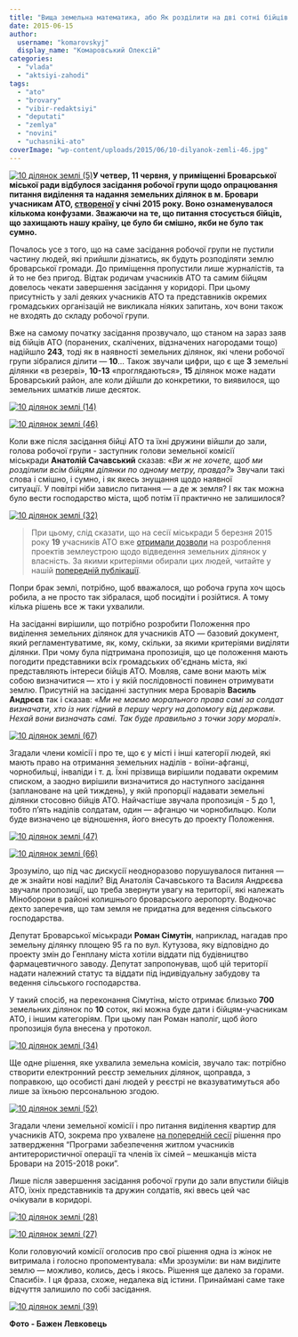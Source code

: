 ```yaml
---
title: "Вища земельна математика, або Як розділити на дві сотні бійців АТО десять ділянок"
date: 2015-06-15
author: 
  username: "komarovskyj"
  display_name: "Комаровський Олексій"
categories: 
  - "vlada"
  - "aktsiyi-zahodi"
tags: 
  - "ato"
  - "brovary"
  - "vibir-redaktsiyi"
  - "deputati"
  - "zemlya"
  - "novini"
  - "uchasniki-ato"
coverImage: "wp-content/uploads/2015/06/10-dilyanok-zemli-46.jpg"
---
```


[![10 ділянок землі (5)](https://mpz.brovary.org/wp-content/uploads/2015/06/10-dilyanok-zemli-5.jpg)](https://mpz.brovary.org/wp-content/uploads/2015/06/10-dilyanok-zemli-5.jpg)**У четвер, 11 червня, у приміщенні Броварської міської ради відбулося засідання робочої групи щодо опрацювання питання виділення та надання земельних ділянок в м. Бровари учасникам АТО, [створеної](https://www.brovary.kiev.ua/rozporyadzhennya-m%D1%96skogo-golovi-v%D1%96d-12012015-%E2%84%9601-od-pro-stvorennya-robocho%D1%97-grupi) у січні 2015 року. Воно ознаменувалося кількома конфузами. Зважаючи на те, що питання стосується бійців, що захищають нашу країну, це було би смішно, якби не було так сумно.** 

Почалось усе з того, що на саме засідання робочої групи не пустили частину людей, які прийшли дізнатись, як будуть розподіляти землю броварської громади. До приміщення пропустили лише журналістів, та й то не без пригод. Відтак родичам учасників АТО та самим бійцям довелось чекати завершення засідання у коридорі. При цьому присутність у залі деяких учасників АТО та представників окремих громадських організацій не викликала ніяких запитань, хоч вони також не входять до складу робочої групи.

Вже на самому початку засідання прозвучало, що станом на зараз заяв від бійців АТО (поранених, скалічених, відзначених нагородами тощо) надійшло **243**, тоді як в наявності земельних ділянок, які члени робочої групи зібралися ділити — **10**… Також звучали цифри, що є ще **3** земельні ділянки «в резерві», **10-13** «проглядаються», **15** ділянок може надати Броварський район, але коли дійшли до конкретики, то виявилося, що земельних шматків лише десяток.

[![10 ділянок землі (14)](https://mpz.brovary.org/wp-content/uploads/2015/06/10-dilyanok-zemli-14.jpg)](https://mpz.brovary.org/wp-content/uploads/2015/06/10-dilyanok-zemli-14.jpg)

[![10 ділянок землі (46)](https://mpz.brovary.org/wp-content/uploads/2015/06/10-dilyanok-zemli-46.jpg)](https://mpz.brovary.org/wp-content/uploads/2015/06/10-dilyanok-zemli-46.jpg)

Коли вже після засідання бійці АТО та їхні дружини війшли до зали, голова робочої групи - заступник голови земельної комісії міськради **Анатолій Сачавський** сказав: «_Ви ж не хочете, щоб ми розділили всім бійцям ділянки по одному метру, правда?_» Звучали такі слова і смішно, і сумно, і як якесь знущання щодо наявної ситуації. У повітрі ніби зависло питання — а де ж земля? І як так можна було вести господарство міста, щоб потім її практично не залишилося?

[![10 ділянок землі (32)](https://mpz.brovary.org/wp-content/uploads/2015/06/10-dilyanok-zemli-32.jpg)](https://mpz.brovary.org/wp-content/uploads/2015/06/10-dilyanok-zemli-32.jpg)

> При цьому, слід сказати, що на сесії міськради 5 березня 2015 року **19** учасників АТО вже [отримали дозволи](https://www.brovary.kiev.ua/r%D1%96shennya-m%D1%96sko%D1%97-radi-v%D1%96d-05032015-%E2%84%961429-53-06-pro-nadannya-dozvol%D1%96v-na-rozroblennya-proekt%D1%96v-zemleu) на розроблення проектів землеустрою щодо відведення земельних ділянок у власність. За якими критеріями обирали цих людей, читайте у нашій [попередній публікації](https://mpz.brovary.org/spetskomisiya-miskradi-zaproponuvala-kriteriyi-na-vidilennya-zemelnih-dilyanok-viyskovikam/).

Попри брак землі, потрібно, щоб вважалося, що робоча група хоч щось робила, а не просто так зібралася, щоб посидіти і розійтися. А тому кілька рішень все ж таки ухвалили.

На засіданні вирішили, що потрібно розробити Положення про виділення земельних ділянок для учасників АТО — базовий документ, який регламентуватиме, як, кому, скільки, за якими критеріями виділяти ділянки. При чому була підтримана пропозиція, що це положення мають погодити представники всіх громадських об'єднань міста, які представляють інтереси бійців АТО. Мовляв, саме вони мають між собою визначитися — хто і у якій послідовності повинен отримувати землю. Присутній на засіданні заступник мера Броварів **Василь Андрєєв** так і сказав: «_Ми не маємо морального права самі за солдат визначати, хто із них гідний в першу чергу на допомогу від держави. Нехай вони визначать самі. Так буде правильно з точки зору моралі_».

[![10 ділянок землі (67)](https://mpz.brovary.org/wp-content/uploads/2015/06/10-dilyanok-zemli-67.jpg)](https://mpz.brovary.org/wp-content/uploads/2015/06/10-dilyanok-zemli-67.jpg)

Згадали члени комісії і про те, що є у місті і інші категорії людей, які мають право на отримання земельних наділів - воїни-афганці, чорнобильці, інваліди і т. д. Їхні прізвища вирішили подавати окремим списком, а заодно вирішили визначитися до наступного засідання (заплановане на цей тиждень), у якій пропорції надавати земельні ділянки стосовно бійців АТО. Найчастіше звучала пропозиція - 5 до 1, тобто п’ять наділів солдатам, один — афганцю чи чорнобильцю. Коли буде визначено це відношення, його внесуть до проекту Положення.

[![10 ділянок землі (47)](https://mpz.brovary.org/wp-content/uploads/2015/06/10-dilyanok-zemli-47.jpg)](https://mpz.brovary.org/wp-content/uploads/2015/06/10-dilyanok-zemli-47.jpg)

[![10 ділянок землі (66)](https://mpz.brovary.org/wp-content/uploads/2015/06/10-dilyanok-zemli-66.jpg)](https://mpz.brovary.org/wp-content/uploads/2015/06/10-dilyanok-zemli-66.jpg)

Зрозуміло, що під час дискусії неодноразово порушувалося питання — де ж знайти нові наділи? Від Анатолія Сачавського та Василя Андрєєва звучали пропозиції, що треба звернути увагу на території, які належать Міноборони в районі колишнього броварського аеропорту. Водночас дехто заперечив, що там земля не придатна для ведення сільського господарства.

Депутат Броварської міськради **Роман Сімутін**, наприклад, нагадав про земельну ділянку площею 95 га по вул. Кутузова, яку відповідно до проекту змін до Генплану міста хотіли віддати під будівництво фармацевтичного заводу. Депутат запропонував, щоб цій території надати належний статус та віддати під індивідуальну забудову та ведення сільського господарства.

У такий спосіб, на переконання Сімутіна, місто отримає близько **700** земельних ділянок по **10** соток, які можна буде дати і бійцям-учасникам АТО, і іншим категоріям. При цьому пан Роман наполіг, щоб його пропозиція була внесена у протокол.

[![10 ділянок землі (34)](https://mpz.brovary.org/wp-content/uploads/2015/06/10-dilyanok-zemli-34.jpg)](https://mpz.brovary.org/wp-content/uploads/2015/06/10-dilyanok-zemli-34.jpg)

Ще одне рішення, яке ухвалила земельна комісія, звучало так: потрібно створити електронний реєстр земельних ділянок, щоправда, з поправкою, що особисті дані людей у реєстрі не вказуватимуться або лише за їхньою персональною згодою.

[![10 ділянок землі (52)](https://mpz.brovary.org/wp-content/uploads/2015/06/10-dilyanok-zemli-52.jpg)](https://mpz.brovary.org/wp-content/uploads/2015/06/10-dilyanok-zemli-52.jpg)

Згадали члени земельної комісії і про питання виділення квартир для учасників АТО, зокрема про ухвалене [на попередній сесії](https://mpz.brovary.org/54-sesiya-miskradi-programa-dopomogi-viyskovim-zhitlo-uchasnikam-ato-ta-zemelniy-skandal/) рішення про затвердження “Програми забезпечення житлом учасників антитерористичної операції та членів їх сімей – мешканців міста Бровари на 2015-2018 роки”.

Лише після завершення засідання робочої групи до зали впустили бійців АТО, їхніх представників та дружин солдатів, які ввесь цей час очікували в коридорі.

[![10 ділянок землі (28)](https://mpz.brovary.org/wp-content/uploads/2015/06/10-dilyanok-zemli-28.jpg)](https://mpz.brovary.org/wp-content/uploads/2015/06/10-dilyanok-zemli-28.jpg)

[![10 ділянок землі (27)](https://mpz.brovary.org/wp-content/uploads/2015/06/10-dilyanok-zemli-27.jpg)](https://mpz.brovary.org/wp-content/uploads/2015/06/10-dilyanok-zemli-27.jpg)

Коли головуючий комісії оголосив про свої рішення одна із жінок не витримала і голосно пропоментувала: «Ми зрозуміли: ви нам виділите землю — можливо, колись, десь і якось. Рішення ще далеко за горами. Спасибі». І ця фраза, схоже, недалека від істини. Принаймані саме таке відчуття залишило по собі засідання.

[![10 ділянок землі (39)](https://mpz.brovary.org/wp-content/uploads/2015/06/10-dilyanok-zemli-39.jpg)](https://mpz.brovary.org/wp-content/uploads/2015/06/10-dilyanok-zemli-39.jpg)

**Фото - Бажен Левковець**
